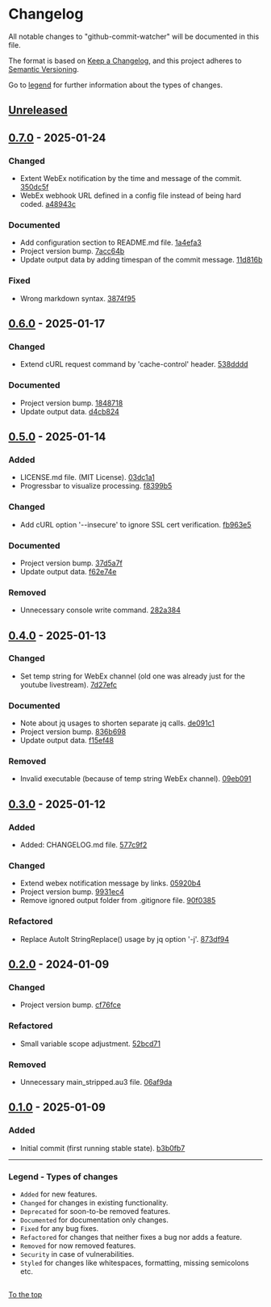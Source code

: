 #####

# Changelog

All notable changes to "github-commit-watcher" will be documented in this file.

The format is based on [Keep a Changelog](https://keepachangelog.com/en/1.0.0/),
and this project adheres to [Semantic Versioning](https://semver.org/spec/v2.0.0.html).

Go to [legend](#legend---types-of-changes) for further information about the types of changes.

## [Unreleased]

## [0.7.0] - 2025-01-24

### Changed

- Extent WebEx notification by the time and message of the commit. [350dc5f](https://github.com/sven-seyfert/github-commit-watcher/commit/350dc5fca1ab21302753e4dd35d94ed7ec40ab91)
- WebEx webhook URL defined in a config file instead of being hard coded. [a48943c](https://github.com/sven-seyfert/github-commit-watcher/commit/a48943c0e6d2fd98f68ef72a0a9deca4fe89fd45)

### Documented

- Add configuration section to README.md file. [1a4efa3](https://github.com/sven-seyfert/github-commit-watcher/commit/1a4efa3b51f6e42ad70ef7d8a8ec648070193dbc)
- Project version bump. [7acc64b](https://github.com/sven-seyfert/github-commit-watcher/commit/7acc64b05485125d9c7f6382e6ed5dfc65b4ae55)
- Update output data by adding timespan of the commit message. [11d816b](https://github.com/sven-seyfert/github-commit-watcher/commit/11d816b5cb3c07cfa0e500b3dc3255659fdb345c)

### Fixed

- Wrong markdown syntax. [3874f95](https://github.com/sven-seyfert/github-commit-watcher/commit/3874f9528f603a0f07d692e3739873632d58c102)

## [0.6.0] - 2025-01-17

### Changed

- Extend cURL request command by 'cache-control' header. [538dddd](https://github.com/sven-seyfert/github-commit-watcher/commit/538dddd9e987e0e5149bd69d6e61c80873fe345f)

### Documented

- Project version bump. [1848718](https://github.com/sven-seyfert/github-commit-watcher/commit/18487184040ca91e1103b6fa53019548e4148681)
- Update output data. [d4cb824](https://github.com/sven-seyfert/github-commit-watcher/commit/d4cb82440e207d9b0b91b02ba0961f88b149a117)

## [0.5.0] - 2025-01-14

### Added

- LICENSE.md file. (MIT License). [03dc1a1](https://github.com/sven-seyfert/github-commit-watcher/commit/03dc1a1d0b4544662fba70569c68a0f806b3eccf)
- Progressbar to visualize processing. [f8399b5](https://github.com/sven-seyfert/github-commit-watcher/commit/f8399b58a376260fb7b23aae8dc87105a6b739e5)

### Changed

- Add cURL option '--insecure' to ignore SSL cert verification. [fb963e5](https://github.com/sven-seyfert/github-commit-watcher/commit/fb963e53bae8264a5ce8432e9b0d3d9f9880b9cc)

### Documented

- Project version bump. [37d5a7f](https://github.com/sven-seyfert/github-commit-watcher/commit/37d5a7f426339a14c39ea135e302b55b095040d4)
- Update output data. [f62e74e](https://github.com/sven-seyfert/github-commit-watcher/commit/f62e74ef7be7963ad8688f2e0a53f8eb792addcc)

### Removed

- Unnecessary console write command. [282a384](https://github.com/sven-seyfert/github-commit-watcher/commit/282a384f274699fd2e70619a523167b0a0ff18c1)

## [0.4.0] - 2025-01-13

### Changed

- Set temp string for WebEx channel (old one was already just for the youtube livestream). [7d27efc](https://github.com/sven-seyfert/github-commit-watcher/commit/7d27efc1739ae2e652ee98a4738d7dc94072ab39)

### Documented

- Note about jq usages to shorten separate jq calls. [de091c1](https://github.com/sven-seyfert/github-commit-watcher/commit/de091c1cdad4b0253ca0a7a24aad1580a9befecd)
- Project version bump. [836b698](https://github.com/sven-seyfert/github-commit-watcher/commit/836b69857e3f6501366dc163d93a67ee00d3e2c3)
- Update output data. [f15ef48](https://github.com/sven-seyfert/github-commit-watcher/commit/f15ef483f5e0748253c16a12c0b32d4462013afe)

### Removed

- Invalid executable (because of temp string WebEx channel). [09eb091](https://github.com/sven-seyfert/github-commit-watcher/commit/09eb09103faa04a4f1fd81d399e003cade93c6ce)

## [0.3.0] - 2025-01-12

### Added

- Added: CHANGELOG.md file. [577c9f2](https://github.com/sven-seyfert/github-commit-watcher/commit/577c9f233e665c2b145fb32ff0806cc74d521a31)

### Changed

- Extend webex notification message by links. [05920b4](https://github.com/sven-seyfert/github-commit-watcher/commit/05920b400ca559be5d68c0820618a89d7ac9e0a6)
- Project version bump. [9931ec4](https://github.com/sven-seyfert/github-commit-watcher/commit/9931ec451cecced41ecf1b7d1c99241e2aa91749)
- Remove ignored output folder from .gitignore file. [90f0385](https://github.com/sven-seyfert/github-commit-watcher/commit/90f03854de746e865f558d798df209d393589a54)

### Refactored

- Replace AutoIt StringReplace() usage by jq option '-j'. [873df94](https://github.com/sven-seyfert/github-commit-watcher/commit/873df945ef45d4b54d1b29a617cdce1ae5e98f34)

## [0.2.0] - 2024-01-09

### Changed

- Project version bump. [cf76fce](https://github.com/sven-seyfert/github-commit-watcher/commit/cf76fcee5120da2f1ca0441d9e5bb4df080fde61)

### Refactored

- Small variable scope adjustment. [52bcd71](https://github.com/sven-seyfert/github-commit-watcher/commit/52bcd711290f148916a987b4b5d155c61fc1007a)

### Removed

- Unnecessary main_stripped.au3 file. [06af9da](https://github.com/sven-seyfert/github-commit-watcher/commit/06af9da88fbf1146434f2e086d0f87c06a9a92fd)

## [0.1.0] - 2025-01-09

### Added

- Initial commit (first running stable state). [b3b0fb7](https://github.com/sven-seyfert/github-commit-watcher/commit/b3b0fb758b1ca15bf43ed9514ed4e6016c29c213)

[Unreleased]: https://github.com/sven-seyfert/github-commit-watcher/compare/v0.7.0...HEAD
[0.7.0]: https://github.com/sven-seyfert/github-commit-watcher/compare/v0.6.0...v0.7.0
[0.6.0]: https://github.com/sven-seyfert/github-commit-watcher/compare/v0.5.0...v0.6.0
[0.5.0]: https://github.com/sven-seyfert/github-commit-watcher/compare/v0.4.0...v0.5.0
[0.4.0]: https://github.com/sven-seyfert/github-commit-watcher/compare/v0.3.0...v0.4.0
[0.3.0]: https://github.com/sven-seyfert/github-commit-watcher/compare/v0.2.0...v0.3.0
[0.2.0]: https://github.com/sven-seyfert/github-commit-watcher/compare/v0.1.0...v0.2.0
[0.1.0]: https://github.com/sven-seyfert/github-commit-watcher/releases/tag/v0.1.0

---

### Legend - Types of changes

- `Added` for new features.
- `Changed` for changes in existing functionality.
- `Deprecated` for soon-to-be removed features.
- `Documented` for documentation only changes.
- `Fixed` for any bug fixes.
- `Refactored` for changes that neither fixes a bug nor adds a feature.
- `Removed` for now removed features.
- `Security` in case of vulnerabilities.
- `Styled` for changes like whitespaces, formatting, missing semicolons etc.

##

[To the top](#)